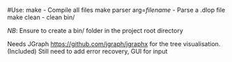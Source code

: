 #Use:
make - Compile all files
make parser arg=*filename* - Parse a .dlop file
make clean - clean bin/

_NB_: Ensure to create a bin/ folder in the project root directory

Needs JGraph https://github.com/jgraph/jgraphx for the tree visualisation. (Included)
Still need to add error recovery, GUI for input


